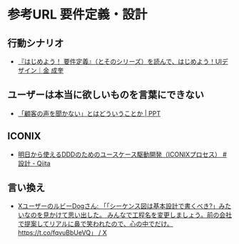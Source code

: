# 参考URL 要件定義・設計

## 行動シナリオ
- [『はじめよう！ 要件定義』（とそのシリーズ）を読んで、はじめよう！UIデザイン｜金 成奎](https://note.com/seikei_kin/n/n8d95535c0290)

## ユーザーは本当に欲しいものを言葉にできない
- [「顧客の声を聞かない」とはどういうことか | PPT](https://www.slideshare.net/storywriterjp/ss-249984164)

## ICONIX
- [明日から使えるDDDのためのユースケース駆動開発（ICONIXプロセス） #設計 - Qiita](https://qiita.com/hirodragon/items/e2330edc1d1a329d17f5)

## 言い換え
- [XユーザーのルビーDogさん: 「「シーケンス図は基本設計で書くべき?」みたいなのを見かけて思い出した。 みんなで工程名を変更しましょう。前の会社で提案してリアルに鼻で笑われたので、心の中でだけ。 https://t.co/fqvuBbUeVQ」 / X](https://twitter.com/Rubydog725/status/1790564800134787337)
